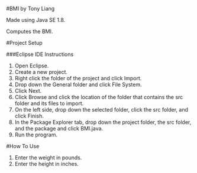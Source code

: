 #BMI by Tony Liang

Made using Java SE 1.8.

Computes the BMI.

#Project Setup

###Eclipse IDE Instructions
1. Open Eclipse.
2. Create a new project.
3. Right click the folder of the project and click Import.
4. Drop down the General folder and click File System.
5. Click Next.
6. Click Browse and click the location of the folder that contains the src folder and its files to import.
7. On the left side, drop down the selected folder, click the src folder, and click Finish.
8. In the Package Explorer tab, drop down the project folder, the src folder, and the package and click BMI.java.
9. Run the program.

#How To Use
1. Enter the weight in pounds.
2. Enter the height in inches.